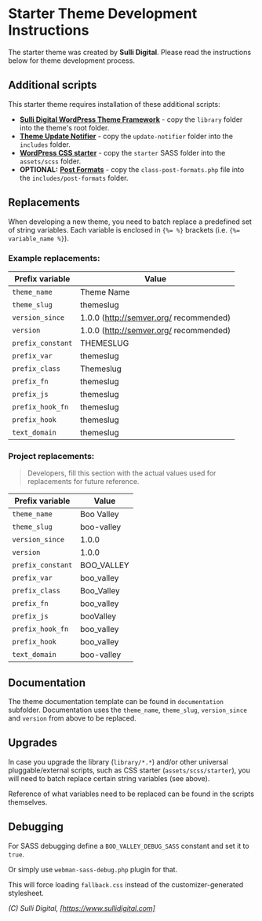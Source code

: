 # Starter Theme Development Instructions

The starter theme was created by **Sulli Digital**. Please read the instructions below for theme development process.


## Additional scripts

This starter theme requires installation of these additional scripts:

* [**Sulli Digital WordPress Theme Framework**](https://github.com/webmandesign/webman-theme-framework) - copy the `library` folder into the theme's root folder.
* [**Theme Update Notifier**](https://github.com/webmandesign/webman-theme-framework) - copy the `update-notifier` folder into the `includes` folder.
* [**WordPress CSS starter**](https://github.com/webmandesign/wp-css-starter) - copy the `starter` SASS folder into the `assets/scss` folder.
* **OPTIONAL:**
  [**Post Formats**](https://github.com/webmandesign/wp-post-formats) - copy the `class-post-formats.php` file into the `includes/post-formats` folder.


## Replacements

When developing a new theme, you need to batch replace a predefined set of string variables. Each variable is enclosed in `{%= %}` brackets (i.e. `{%= variable_name %}`).

### Example replacements:

| Prefix variable   | Value |
|-------------------|-------|
| `theme_name`      | Theme Name |
| `theme_slug`      | themeslug |
| `version_since`   | 1.0.0 (http://semver.org/ recommended) |
| `version`         | 1.0.0 (http://semver.org/ recommended) |
| `prefix_constant` | THEMESLUG |
| `prefix_var`      | themeslug |
| `prefix_class`    | Themeslug |
| `prefix_fn`       | themeslug |
| `prefix_js`       | themeslug |
| `prefix_hook_fn`  | themeslug |
| `prefix_hook`     | themeslug |
| `text_domain`     | themeslug |

### Project replacements:

> Developers, fill this section with the actual values used for replacements for future reference.

| Prefix variable   | Value |
|-------------------|-------|
| `theme_name`      | Boo Valley |
| `theme_slug`      | boo-valley |
| `version_since`   | 1.0.0 |
| `version`         | 1.0.0 |
| `prefix_constant` | BOO_VALLEY |
| `prefix_var`      | boo_valley |
| `prefix_class`    | Boo_Valley |
| `prefix_fn`       | boo_valley |
| `prefix_js`       | booValley |
| `prefix_hook_fn`  | boo_valley |
| `prefix_hook`     | boo_valley |
| `text_domain`     | boo-valley |


## Documentation

The theme documentation template can be found in `documentation` subfolder. Documentation uses the `theme_name`, `theme_slug`, `version_since` and `version` from above to be replaced.


## Upgrades

In case you upgrade the library (`library/*.*`) and/or other universal pluggable/external scripts, such as CSS starter (`assets/scss/starter`), you will need to batch replace certain string variables (see above).

Reference of what variables need to be replaced can be found in the scripts themselves.


## Debugging

For SASS debugging define a `BOO_VALLEY_DEBUG_SASS` constant and set it to `true`.

Or simply use `webman-sass-debug.php` plugin for that.

This will force loading `fallback.css` instead of the customizer-generated stylesheet.


*(C) Sulli Digital, [https://www.sullidigital.com]*
